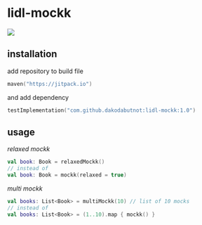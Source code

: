 # lidl-mockk

[![](https://jitpack.io/v/dakodabutnot/lidl-mockk.svg)](https://jitpack.io/#dakodabutnot/lidl-mockk)

## installation
add repository to build file
```kotlin
maven("https://jitpack.io")
```
and add dependency
```kotlin
testImplementation("com.github.dakodabutnot:lidl-mockk:1.0")
```

## usage

*relaxed mockk*
```kotlin
val book: Book = relaxedMockk()
// instead of
val book: Book = mockk(relaxed = true)
```

*multi mockk*
```kotlin
val books: List<Book> = multiMockk(10) // list of 10 mocks
// instead of 
val books: List<Book> = (1..10).map { mockk() }
```
